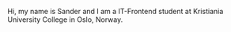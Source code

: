 Hi, my name is Sander and I am a IT-Frontend student at Kristiania University College in Oslo, Norway.
